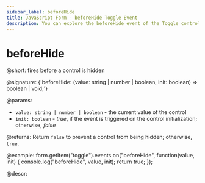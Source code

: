 ```yaml
---
sidebar_label: beforeHide
title: JavaScript Form - beforeHide Toggle Event 
description: You can explore the beforeHide event of the Toggle control of Form in the documentation of the DHTMLX JavaScript UI library. Browse developer guides and API reference, try out code examples and live demos, and download a free 30-day evaluation version of DHTMLX Suite.
---
```


# beforeHide

@short: fires before a control is hidden

@signature: {'beforeHide: (value: string | number | boolean, init: boolean) => boolean | void;'} 

@params:
- `value: string | number | boolean` - the current value of the control
- `init: boolean` - *true*, if the event is triggered on the control initialization; otherwise, *false*

@returns:
Return `false` to prevent a control from being hidden; otherwise, `true`.

@example:
form.getItem("toggle").events.on("beforeHide", function(value, init) {
    console.log("beforeHide", value, init);
    return true;
});

@descr:
